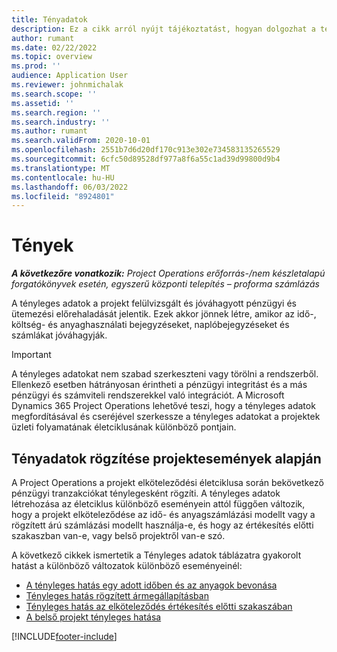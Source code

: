 ```yaml
---
title: Tényadatok
description: Ez a cikk arról nyújt tájékoztatást, hogyan dolgozhat a tényleges adatokkal a Microsoftban Dynamics 365 Project Operations.
author: rumant
ms.date: 02/22/2022
ms.topic: overview
ms.prod: ''
audience: Application User
ms.reviewer: johnmichalak
ms.search.scope: ''
ms.assetid: ''
ms.search.region: ''
ms.search.industry: ''
ms.author: rumant
ms.search.validFrom: 2020-10-01
ms.openlocfilehash: 2551b7d6d20df170c913e302e734583135265529
ms.sourcegitcommit: 6cfc50d89528df977a8f6a55c1ad39d99800d9b4
ms.translationtype: MT
ms.contentlocale: hu-HU
ms.lasthandoff: 06/03/2022
ms.locfileid: "8924801"
---
```

# <a name="actuals"></a>Tények

_**A következőre vonatkozik:** Project Operations erőforrás-/nem készletalapú forgatókönyvek esetén, egyszerű központi telepítés – proforma számlázás_

A tényleges adatok a projekt felülvizsgált és jóváhagyott pénzügyi és ütemezési előrehaladását jelentik. Ezek akkor jönnek létre, amikor az idő-, költség- és anyaghasználati bejegyzéseket, naplóbejegyzéseket és számlákat jóváhagyják.

> [!IMPORTANT]
> A tényleges adatokat nem szabad szerkeszteni vagy törölni a rendszerből. Ellenkező esetben hátrányosan érintheti a pénzügyi integritást és a más pénzügyi és számviteli rendszerekkel való integrációt. A Microsoft Dynamics 365 Project Operations lehetővé teszi, hogy a tényleges adatok megfordításával és cseréjével szerkessze a tényleges adatokat a projektek üzleti folyamatának életciklusának különböző pontjain.

## <a name="recording-actuals-based-on-project-events"></a>Tényadatok rögzítése projektesemények alapján

A Project Operations a projekt elköteleződési életciklusa során bekövetkező pénzügyi tranzakciókat ténylegesként rögzíti. A tényleges adatok létrehozása az életciklus különböző eseményein attól függően változik, hogy a projekt elköteleződése az idő- és anyagszámlázási modellt vagy a rögzített árú számlázási modellt használja-e, és hogy az értékesítés előtti szakaszban van-e, vagy belső projektről van-e szó.

A következő cikkek ismertetik a Tényleges adatok táblázatra gyakorolt hatást a különböző változatok különböző eseményeinél:

- [A tényleges hatás egy adott időben és az anyagok bevonása](ActualsonTM.md)
- [Tényleges hatás rögzített ármegállapításban](ActualonFP.md)
- [Tényleges hatás az elköteleződés értékesítés előtti szakaszában](ActualonPreSales.md)
- [A belső projekt tényleges hatása](ActualonInternal.md)

[!INCLUDE[footer-include](../includes/footer-banner.md)]
